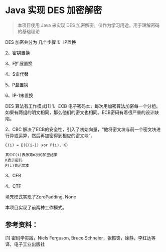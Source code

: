 # Java 实现 DES 加密解密

>本项目使用 Java 来实现 DES 加密解密。仅作为学习用途，用于理解密码的基础理论

DES 加密共分为 几个步骤
1、IP置换

2、密钥置换

3、E扩展置换

4、S盒代替

5、P盒置换

6、IP-1末置换

DES 算法有工作模式[1]
1、ECB 电子密码本，每次用加密算法加密每一个分组。如果有两组的明文相同，那么他们的密文也相同。ECB密码有着很严重的设计缺陷。

2、CBC 解决了ECB的安全性，引入了初始向量，“他将密文块与前一个密文块进行异或运算，然后再加密得到相应的密文块”。

```
C(i) = E(C(i-1) xor P(i), K)

其中C(i)表示第n次的加密结果
K表示密码
P(i)表示文本
```

3、CFB 

4、CTF

填充模式实现了ZeroPadding, None

本项目实现了前两种工作模式。

## 参考资料：
[1] 密码学实践，Niels Ferguson, Bruce Schneier，张振锋，徐静，李红达等译，电子工业出版社